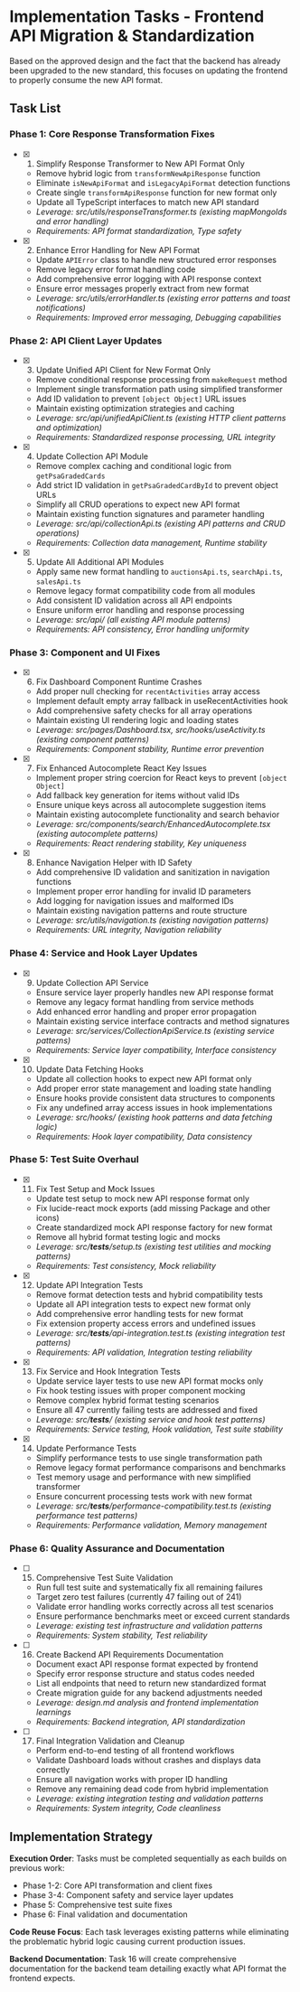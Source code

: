 # Implementation Tasks - Frontend API Migration & Standardization

Based on the approved design and the fact that the backend has already been upgraded to the new standard, this focuses
on updating the frontend to properly consume the new API format.

## Task List

### **Phase 1: Core Response Transformation Fixes**

- [x] 
    1. Simplify Response Transformer to New API Format Only

    - Remove hybrid logic from `transformNewApiResponse` function
    - Eliminate `isNewApiFormat` and `isLegacyApiFormat` detection functions
    - Create single `transformApiResponse` function for new format only
    - Update all TypeScript interfaces to match new API standard
    - _Leverage: src/utils/responseTransformer.ts (existing mapMongoIds and error handling)_
    - _Requirements: API format standardization, Type safety_

- [x] 
    2. Enhance Error Handling for New API Format

    - Update `APIError` class to handle new structured error responses
    - Remove legacy error format handling code
    - Add comprehensive error logging with API response context
    - Ensure error messages properly extract from new format
    - _Leverage: src/utils/errorHandler.ts (existing error patterns and toast notifications)_
    - _Requirements: Improved error messaging, Debugging capabilities_

### **Phase 2: API Client Layer Updates**

- [x] 
    3. Update Unified API Client for New Format Only

    - Remove conditional response processing from `makeRequest` method
    - Implement single transformation path using simplified transformer
    - Add ID validation to prevent `[object Object]` URL issues
    - Maintain existing optimization strategies and caching
    - _Leverage: src/api/unifiedApiClient.ts (existing HTTP client patterns and optimization)_
    - _Requirements: Standardized response processing, URL integrity_

- [x] 
    4. Update Collection API Module

    - Remove complex caching and conditional logic from `getPsaGradedCards`
    - Add strict ID validation in `getPsaGradedCardById` to prevent object URLs
    - Simplify all CRUD operations to expect new API format
    - Maintain existing function signatures and parameter handling
    - _Leverage: src/api/collectionApi.ts (existing API patterns and CRUD operations)_
    - _Requirements: Collection data management, Runtime stability_

- [x] 
    5. Update All Additional API Modules

    - Apply same new format handling to `auctionsApi.ts`, `searchApi.ts`, `salesApi.ts`
    - Remove legacy format compatibility code from all modules
    - Add consistent ID validation across all API endpoints
    - Ensure uniform error handling and response processing
    - _Leverage: src/api/ (all existing API module patterns)_
    - _Requirements: API consistency, Error handling uniformity_

### **Phase 3: Component and UI Fixes**

- [x] 
    6. Fix Dashboard Component Runtime Crashes

    - Add proper null checking for `recentActivities` array access
    - Implement default empty array fallback in useRecentActivities hook
    - Add comprehensive safety checks for all array operations
    - Maintain existing UI rendering logic and loading states
    - _Leverage: src/pages/Dashboard.tsx, src/hooks/useActivity.ts (existing component patterns)_
    - _Requirements: Component stability, Runtime error prevention_

- [x] 
    7. Fix Enhanced Autocomplete React Key Issues

    - Implement proper string coercion for React keys to prevent `[object Object]`
    - Add fallback key generation for items without valid IDs
    - Ensure unique keys across all autocomplete suggestion items
    - Maintain existing autocomplete functionality and search behavior
    - _Leverage: src/components/search/EnhancedAutocomplete.tsx (existing autocomplete patterns)_
    - _Requirements: React rendering stability, Key uniqueness_

- [x] 
    8. Enhance Navigation Helper with ID Safety

    - Add comprehensive ID validation and sanitization in navigation functions
    - Implement proper error handling for invalid ID parameters
    - Add logging for navigation issues and malformed IDs
    - Maintain existing navigation patterns and route structure
    - _Leverage: src/utils/navigation.ts (existing navigation patterns)_
    - _Requirements: URL integrity, Navigation reliability_

### **Phase 4: Service and Hook Layer Updates**

- [x] 
    9. Update Collection API Service

    - Ensure service layer properly handles new API response format
    - Remove any legacy format handling from service methods
    - Add enhanced error handling and proper error propagation
    - Maintain existing service interface contracts and method signatures
    - _Leverage: src/services/CollectionApiService.ts (existing service patterns)_
    - _Requirements: Service layer compatibility, Interface consistency_

- [x] 
    10. Update Data Fetching Hooks

    - Update all collection hooks to expect new API format only
    - Add proper error state management and loading state handling
    - Ensure hooks provide consistent data structures to components
    - Fix any undefined array access issues in hook implementations
    - _Leverage: src/hooks/ (existing hook patterns and data fetching logic)_
    - _Requirements: Hook layer compatibility, Data consistency_

### **Phase 5: Test Suite Overhaul**

- [x] 
    11. Fix Test Setup and Mock Issues

    - Update test setup to mock new API response format only
    - Fix lucide-react mock exports (add missing Package and other icons)
    - Create standardized mock API response factory for new format
    - Remove all hybrid format testing logic and mocks
    - _Leverage: src/**tests**/setup.ts (existing test utilities and mocking patterns)_
    - _Requirements: Test consistency, Mock reliability_

- [x] 
    12. Update API Integration Tests

    - Remove format detection tests and hybrid compatibility tests
    - Update all API integration tests to expect new format only
    - Add comprehensive error handling tests for new format
    - Fix extension property access errors and undefined issues
    - _Leverage: src/**tests**/api-integration.test.ts (existing integration test patterns)_
    - _Requirements: API validation, Integration testing reliability_

- [x] 
    13. Fix Service and Hook Integration Tests

    - Update service layer tests to use new API format mocks only
    - Fix hook testing issues with proper component mocking
    - Remove complex hybrid format testing scenarios
    - Ensure all 47 currently failing tests are addressed and fixed
    - _Leverage: src/**tests**/ (existing service and hook test patterns)_
    - _Requirements: Service testing, Hook validation, Test suite stability_

- [x] 
    14. Update Performance Tests

    - Simplify performance tests to use single transformation path
    - Remove legacy format performance comparisons and benchmarks
    - Test memory usage and performance with new simplified transformer
    - Ensure concurrent processing tests work with new format
    - _Leverage: src/**tests**/performance-compatibility.test.ts (existing performance test patterns)_
    - _Requirements: Performance validation, Memory management_

### **Phase 6: Quality Assurance and Documentation**

- [ ] 
    15. Comprehensive Test Suite Validation

    - Run full test suite and systematically fix all remaining failures
    - Target zero test failures (currently 47 failing out of 241)
    - Validate error handling works correctly across all test scenarios
    - Ensure performance benchmarks meet or exceed current standards
    - _Leverage: existing test infrastructure and validation patterns_
    - _Requirements: System stability, Test reliability_

- [ ] 
    16. Create Backend API Requirements Documentation

    - Document exact API response format expected by frontend
    - Specify error response structure and status codes needed
    - List all endpoints that need to return new standardized format
    - Create migration guide for any backend adjustments needed
    - _Leverage: design.md analysis and frontend implementation learnings_
    - _Requirements: Backend integration, API standardization_

- [ ] 
    17. Final Integration Validation and Cleanup

    - Perform end-to-end testing of all frontend workflows
    - Validate Dashboard loads without crashes and displays data correctly
    - Ensure all navigation works with proper ID handling
    - Remove any remaining dead code from hybrid implementation
    - _Leverage: existing integration testing and validation patterns_
    - _Requirements: System integrity, Code cleanliness_

## Implementation Strategy

**Execution Order**: Tasks must be completed sequentially as each builds on previous work:

- Phase 1-2: Core API transformation and client fixes
- Phase 3-4: Component safety and service layer updates
- Phase 5: Comprehensive test suite fixes
- Phase 6: Final validation and documentation

**Code Reuse Focus**: Each task leverages existing patterns while eliminating the problematic hybrid logic causing
current production issues.

**Backend Documentation**: Task 16 will create comprehensive documentation for the backend team detailing exactly what
API format the frontend expects.
